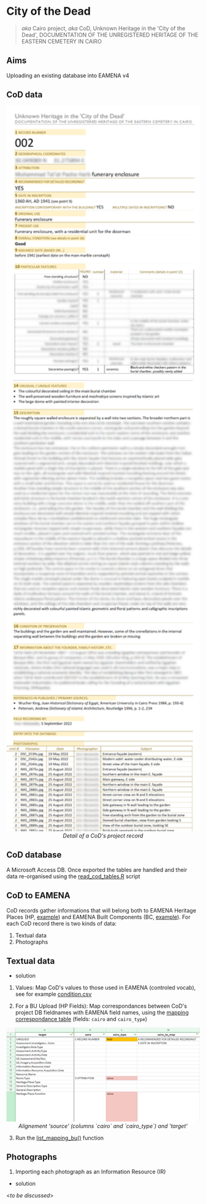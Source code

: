 # City of the Dead
> *aka* Cairo project, *aka* CoD, Unknown Heritage in the 'City of the Dead', DOCUMENTATION OF THE UNREGISTERED HERITAGE OF THE EASTERN CEMETERY IN CAIRO

## Aims

Uploading an existing database into EAMENA v4

## CoD data

<p align="center">
  <img alt="img-name" src="./www/record-ex.png" width="600">
  <br>
    <em>Detail of a CoD's project record</em>
</p>

## CoD database

A Microsoft Access DB. Once exported the tables are handled and their data re-organised using the [read_cod_tables.R](read_cod_tables.R) script

## CoD to EAMENA

CoD records gather informations that will belong both to EAMENA Heritage Places (HP, [example](https://github.com/eamena-project/eamena-arches-dev/blob/main/projects/cairo/business_data/hp.csv)) and EAMENA Built Components (BC, [example](https://github.com/eamena-project/eamena-arches-dev/blob/main/projects/cairo/business_data/bc.csv)). For each CoD record there is two kinds of data:

1. Textual data
2. Photographs

## Textual data

* solution

1. Values: Map CoD's values to those used in EAMENA (controled vocab), see for example [condition.csv](https://github.com/eamena-project/eamena-arches-dev/blob/main/projects/cairo/reference_data/condition.csv)

2. For a BU Upload (HP Fields): Map correspondances between CoD's project DB fieldnames with EAMENA field names, using the [mapping correspondance table](https://github.com/eamena-project/eamenaR#mapping-file) (fields: `cairo` and `cairo_type`)

<p align="center">
  <img alt="img-name" src="./www/mapping-ex.png" width="700">
  <br>
    <em>Alignement 'source' (columns `cairo` and `cairo_type`) and 'target'</em>
</p>

3. Run the [list_mapping_bu()](https://eamena-project.github.io/eamenaR/doc/list_mapping_bu) function


## Photographs

1. Importing each photograph as an Information Resource (IR)

* solution

<*to be discussed*>



